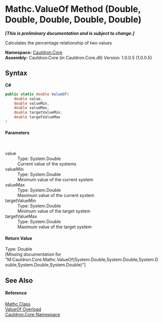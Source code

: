 # Mathc.ValueOf Method (Double, Double, Double, Double, Double)
 _**\[This is preliminary documentation and is subject to change.\]**_

Calculates the percentage relationship of two values

**Namespace:**&nbsp;<a href="N_Cauldron_Core">Cauldron.Core</a><br />**Assembly:**&nbsp;Cauldron.Core (in Cauldron.Core.dll) Version: 1.0.0.5 (1.0.0.5)

## Syntax

**C#**<br />
``` C#
public static double ValueOf(
	double value,
	double valueMin,
	double valueMax,
	double targetValueMin,
	double targetValueMax
)
```


#### Parameters
&nbsp;<dl><dt>value</dt><dd>Type: System.Double<br />Current value of the systems</dd><dt>valueMin</dt><dd>Type: System.Double<br />Minimum value of the current system</dd><dt>valueMax</dt><dd>Type: System.Double<br />Maximum value of the current system</dd><dt>targetValueMin</dt><dd>Type: System.Double<br />Minimum value of the target system</dd><dt>targetValueMax</dt><dd>Type: System.Double<br />Maximum value of the target system</dd></dl>

#### Return Value
Type: Double<br />\[Missing <returns> documentation for "M:Cauldron.Core.Mathc.ValueOf(System.Double,System.Double,System.Double,System.Double,System.Double)"\]

## See Also


#### Reference
<a href="T_Cauldron_Core_Mathc">Mathc Class</a><br /><a href="Overload_Cauldron_Core_Mathc_ValueOf">ValueOf Overload</a><br /><a href="N_Cauldron_Core">Cauldron.Core Namespace</a><br />
